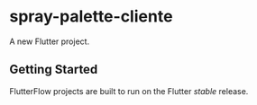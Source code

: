 # spray-palette-cliente

A new Flutter project.

## Getting Started

FlutterFlow projects are built to run on the Flutter _stable_ release.
